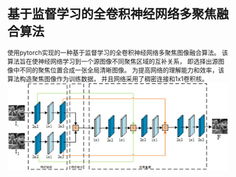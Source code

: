 # 基于监督学习的全卷积神经网络多聚焦融合算法
使用pytorch实现的一种基于监督学习的全卷积神经网络多聚焦图像融合算法。
该算法旨在使神经网络学习到一个源图像不同聚焦区域的互补关系，
即选择出源图像中不同的聚焦位置合成一张全局清晰图像。
为提高网络的理解能力和效率，该算法构造聚焦图像作为训练数据，
并且网络采用了稠密连接和1x1卷积核。
<img src="https://github.com/littlebaba/SF_MFIF/blob/master/screenshot/totalframe.png" width='600'>